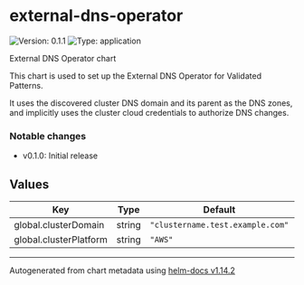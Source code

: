 # external-dns-operator

![Version: 0.1.1](https://img.shields.io/badge/Version-0.1.1-informational?style=flat-square) ![Type: application](https://img.shields.io/badge/Type-application-informational?style=flat-square)

External DNS Operator chart

This chart is used to set up the External DNS Operator for Validated Patterns.

It uses the discovered cluster DNS domain and its parent as the DNS zones, and
implicitly uses the cluster cloud credentials to authorize DNS changes.

### Notable changes

* v0.1.0: Initial release

## Values

| Key | Type | Default | Description |
|-----|------|---------|-------------|
| global.clusterDomain | string | `"clustername.test.example.com"` |  |
| global.clusterPlatform | string | `"AWS"` |  |

----------------------------------------------
Autogenerated from chart metadata using [helm-docs v1.14.2](https://github.com/norwoodj/helm-docs/releases/v1.14.2)

